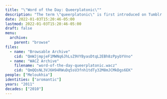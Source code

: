 ```yaml
---
title: "\"Word of the Day: Queerplatonic\""
description: "The term \"queerplatonic\" is first introduced on Tumblr by its coiner"
date: 2022-01-03T15:20:46-05:00
lastmod: 2022-01-03T15:20:46-05:00
draft: false
menu:
  archive:
    parent: "browse"
files:
  - name: "Browsable Archive"
    cid: "QmWJjmpjeF1MWNq6JhLsZ9VYByasDtqL2EBh8zPpybYVno"
  - name: "WACZ Archive"
    filename: "word-of-the-day-queerplatonic.wacz"
    cid: "QmQQsNL3VJ6H94RWuDq5sU3fnh1tdTy32M8mJCMkDgs6EK"
people: ["Meloukhia"]
identities: ["aromantic"]
years: "2011"
decades: ["2010"]
---
```

